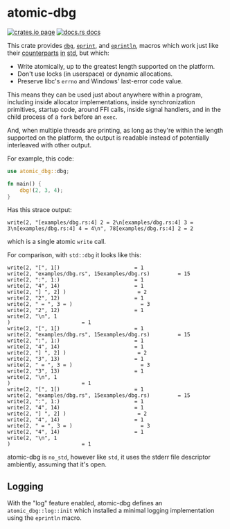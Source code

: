 # atomic-dbg

<p>
  <a href="https://crates.io/crates/atomic-dbg"><img src="https://img.shields.io/crates/v/atomic-dbg.svg" alt="crates.io page" /></a>
  <a href="https://docs.rs/atomic-dbg"><img src="https://docs.rs/atomic-dbg/badge.svg" alt="docs.rs docs" /></a>
</p>

This crate provides [`dbg`], [`eprint`], and [`eprintln`], macros which work
just like their [counterparts] [in] [std], but which:

 - Write atomically, up to the greatest length supported on the platform.
 - Don't use locks (in userspace) or dynamic allocations.
 - Preserve libc's `errno` and Windows' last-error code value.

This means they can be used just about anywhere within a program, including
inside allocator implementations, inside synchronization primitives, startup
code, around FFI calls, inside signal handlers, and in the child process of a
`fork` before an `exec`.

And, when multiple threads are printing, as long as they're within the length
supported on the platform, the output is readable instead of potentially
interleaved with other output.

For example, this code:
```rust
use atomic_dbg::dbg;

fn main() {
    dbg!(2, 3, 4);
}
```

Has this strace output:
```notrust
write(2, "[examples/dbg.rs:4] 2 = 2\n[examples/dbg.rs:4] 3 = 3\n[examples/dbg.rs:4] 4 = 4\n", 78[examples/dbg.rs:4] 2 = 2
```
which is a single atomic `write` call.

For comparison, with `std::dbg` it looks like this:
```notrust
write(2, "[", 1[)                        = 1
write(2, "examples/dbg.rs", 15examples/dbg.rs)         = 15
write(2, ":", 1:)                        = 1
write(2, "4", 14)                        = 1
write(2, "] ", 2] )                       = 2
write(2, "2", 12)                        = 1
write(2, " = ", 3 = )                      = 3
write(2, "2", 12)                        = 1
write(2, "\n", 1
)                       = 1
write(2, "[", 1[)                        = 1
write(2, "examples/dbg.rs", 15examples/dbg.rs)         = 15
write(2, ":", 1:)                        = 1
write(2, "4", 14)                        = 1
write(2, "] ", 2] )                       = 2
write(2, "3", 13)                        = 1
write(2, " = ", 3 = )                      = 3
write(2, "3", 13)                        = 1
write(2, "\n", 1
)                       = 1
write(2, "[", 1[)                        = 1
write(2, "examples/dbg.rs", 15examples/dbg.rs)         = 15
write(2, ":", 1:)                        = 1
write(2, "4", 14)                        = 1
write(2, "] ", 2] )                       = 2
write(2, "4", 14)                        = 1
write(2, " = ", 3 = )                      = 3
write(2, "4", 14)                        = 1
write(2, "\n", 1
)                       = 1
```

atomic-dbg is `no_std`, however like `std`, it uses the stderr file descriptor
ambiently, assuming that it's open.

## Logging

With the "log" feature enabled, atomic-dbg defines an `atomic_dbg::log::init`
which installed a minimal logging implementation using the `eprintln` macro.

[counterparts]: https://doc.rust-lang.org/stable/std/macro.dbg.html
[in]: https://doc.rust-lang.org/stable/std/macro.eprintln.html
[std]: https://doc.rust-lang.org/stable/std/macro.eprint.html
[`dbg`]: https://docs.rs/atomic-dbg/latest/atomic-dbg/macro.dbg.html
[`eprintln`]: https://docs.rs/atomic-dbg/latest/atomic-dbg/macro.eprintln.html
[`eprint`]: https://docs.rs/atomic-dbg/latest/atomic-dbg/macro.eprint.html
